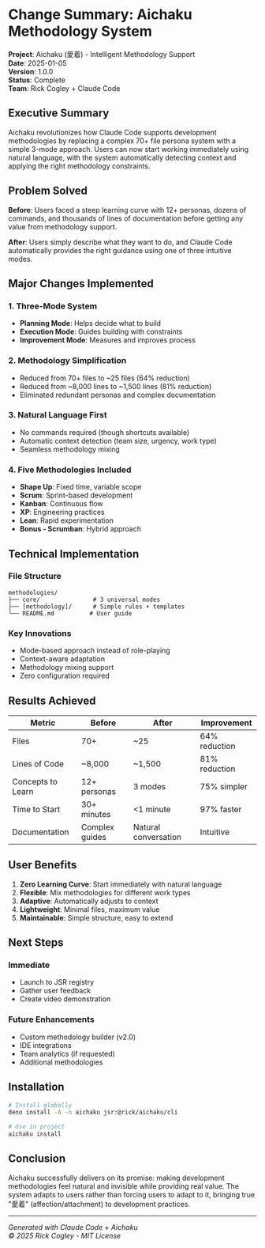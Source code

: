 # Change Summary: Aichaku Methodology System

**Project**: Aichaku (愛着) - Intelligent Methodology Support  
**Date**: 2025-01-05  
**Version**: 1.0.0  
**Status**: Complete  
**Team**: Rick Cogley + Claude Code

## Executive Summary

Aichaku revolutionizes how Claude Code supports development methodologies by replacing a complex 70+ file persona system with a simple 3-mode approach. Users can now start working immediately using natural language, with the system automatically detecting context and applying the right methodology constraints.

## Problem Solved

**Before**: Users faced a steep learning curve with 12+ personas, dozens of commands, and thousands of lines of documentation before getting any value from methodology support.

**After**: Users simply describe what they want to do, and Claude Code automatically provides the right guidance using one of three intuitive modes.

## Major Changes Implemented

### 1. Three-Mode System
- **Planning Mode**: Helps decide what to build
- **Execution Mode**: Guides building with constraints  
- **Improvement Mode**: Measures and improves process

### 2. Methodology Simplification
- Reduced from 70+ files to ~25 files (64% reduction)
- Reduced from ~8,000 lines to ~1,500 lines (81% reduction)
- Eliminated redundant personas and complex documentation

### 3. Natural Language First
- No commands required (though shortcuts available)
- Automatic context detection (team size, urgency, work type)
- Seamless methodology mixing

### 4. Five Methodologies Included
- **Shape Up**: Fixed time, variable scope
- **Scrum**: Sprint-based development
- **Kanban**: Continuous flow
- **XP**: Engineering practices
- **Lean**: Rapid experimentation
- **Bonus - Scrumban**: Hybrid approach

## Technical Implementation

### File Structure
```
methodologies/
├── core/               # 3 universal modes
├── [methodology]/      # Simple rules + templates
└── README.md          # User guide
```

### Key Innovations
- Mode-based approach instead of role-playing
- Context-aware adaptation
- Methodology mixing support
- Zero configuration required

## Results Achieved

| Metric | Before | After | Improvement |
|--------|--------|-------|-------------|
| Files | 70+ | ~25 | 64% reduction |
| Lines of Code | ~8,000 | ~1,500 | 81% reduction |
| Concepts to Learn | 12+ personas | 3 modes | 75% simpler |
| Time to Start | 30+ minutes | <1 minute | 97% faster |
| Documentation | Complex guides | Natural conversation | Intuitive |

## User Benefits

1. **Zero Learning Curve**: Start immediately with natural language
2. **Flexible**: Mix methodologies for different work types
3. **Adaptive**: Automatically adjusts to context
4. **Lightweight**: Minimal files, maximum value
5. **Maintainable**: Simple structure, easy to extend

## Next Steps

### Immediate
- Launch to JSR registry
- Gather user feedback
- Create video demonstration

### Future Enhancements
- Custom methodology builder (v2.0)
- IDE integrations
- Team analytics (if requested)
- Additional methodologies

## Installation

```bash
# Install globally
deno install -A -n aichaku jsr:@rick/aichaku/cli

# Use in project
aichaku install
```

## Conclusion

Aichaku successfully delivers on its promise: making development methodologies feel natural and invisible while providing real value. The system adapts to users rather than forcing users to adapt to it, bringing true "愛着" (affection/attachment) to development practices.

---

*Generated with Claude Code + Aichaku*  
*© 2025 Rick Cogley - MIT License*